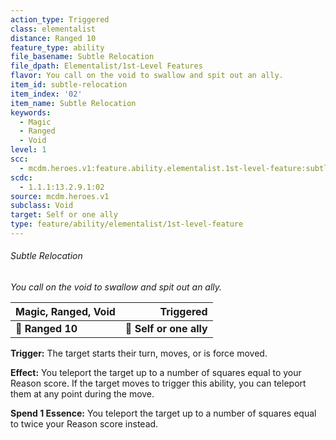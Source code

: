 ```yaml
---
action_type: Triggered
class: elementalist
distance: Ranged 10
feature_type: ability
file_basename: Subtle Relocation
file_dpath: Elementalist/1st-Level Features
flavor: You call on the void to swallow and spit out an ally.
item_id: subtle-relocation
item_index: '02'
item_name: Subtle Relocation
keywords:
  - Magic
  - Ranged
  - Void
level: 1
scc:
  - mcdm.heroes.v1:feature.ability.elementalist.1st-level-feature:subtle-relocation
scdc:
  - 1.1.1:13.2.9.1:02
source: mcdm.heroes.v1
subclass: Void
target: Self or one ally
type: feature/ability/elementalist/1st-level-feature
---
```


###### Subtle Relocation

*You call on the void to swallow and spit out an ally.*

| **Magic, Ranged, Void** |           **Triggered** |
| ----------------------- | ----------------------: |
| **📏 Ranged 10**        | **🎯 Self or one ally** |

**Trigger:** The target starts their turn, moves, or is force moved.

**Effect:** You teleport the target up to a number of squares equal to your Reason score. If the target moves to trigger this ability, you can teleport them at any point during the move.

**Spend 1 Essence:** You teleport the target up to a number of squares equal to twice your Reason score instead.
